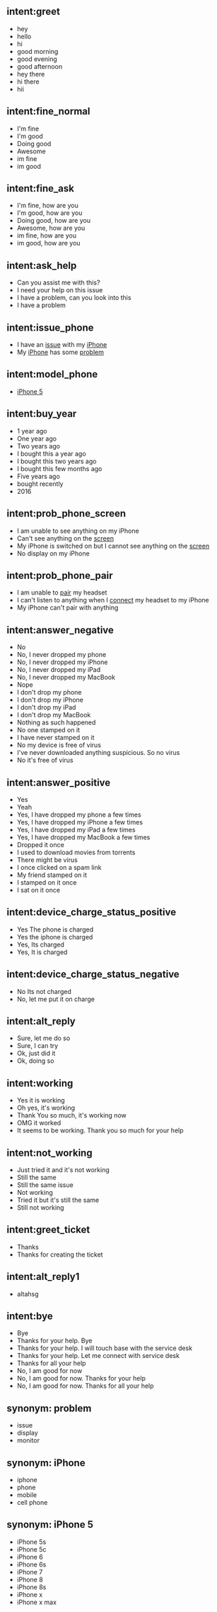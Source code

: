 ## intent:greet
- hey
- hello
- hi
- good morning
- good evening
- good afternoon
- hey there
- hi there
- hii

## intent:fine_normal
- I'm fine
- I'm good
- Doing good
- Awesome
- im fine
- im good

## intent:fine_ask
- I'm fine, how are you
- I'm good, how are you
- Doing good, how are you
- Awesome, how are you
- im fine, how are you
- im good, how are you

## intent:ask_help
- Can you assist me with this?
- I need your help on this issue
- I have a problem, can you look into this
- I have a problem

## intent:issue_phone
- I have an [issue](prob_notify) with my [iPhone](device_name)
- My [iPhone](device_name) has some [problem](prob_notify)

## intent:model_phone
- [iPhone 5](model_name)

## intent:buy_year
- 1 year ago
- One year ago
- Two years ago
- I bought this a year ago
- I bought this two years ago
- I bought this few months ago
- Five years ago
- bought recently
- 2016

## intent:prob_phone_screen
- I am unable to see anything on my iPhone
- Can't see anything on the [screen](problem)
- My iPhone is switched on but I cannot see anything on the [screen](problem)
- No display on my iPhone

## intent:prob_phone_pair
- I am unable to [pair](problem) my headset 
- I can't listen to anything when I [connect](problem) my headset to my iPhone
- My iPhone can't pair with anything

## intent:answer_negative
- No
- No, I never dropped my phone
- No, I never dropped my iPhone
- No, I never dropped my iPad
- No, I never dropped my MacBook
- Nope
- I don't drop my phone
- I don't drop my iPhone
- I don't drop my iPad
- I don't drop my MacBook
- Nothing as such happened
- No one stamped on it
- I have never stamped on it
- No my device is free of virus
- I've never downloaded anything suspicious. So no virus
- No it's free of virus

## intent:answer_positive
- Yes
- Yeah
- Yes, I have dropped my phone a few times
- Yes, I have dropped my iPhone a few times
- Yes, I have dropped my iPad a few times
- Yes, I have dropped my MacBook a few times
- Dropped it once
- I used to download movies from torrents
- There might be virus
- I once clicked on a spam link
- My friend stamped on it
- I stamped on it once
- I sat on it once

## intent:device_charge_status_positive
- Yes The phone is charged
- Yes the iphone is charged
- Yes, Its charged
- Yes, It is charged

## intent:device_charge_status_negative
- No Its not charged
- No, let me put it on charge

## intent:alt_reply
- Sure, let me do so
- Sure, I can try
- Ok, just did it
- Ok, doing so

## intent:working
- Yes it is working
- Oh yes, it's working
- Thank You so much, it's working now
- OMG it worked
- It seems to be working. Thank you so much for your help

## intent:not_working
- Just tried it and it's not working
- Still the same
- Still the same issue
- Not working
- Tried it but it's still the same
- Still not working

## intent:greet_ticket
- Thanks
- Thanks for creating the ticket

## intent:alt_reply1
- altahsg

## intent:bye
- Bye
- Thanks for your help. Bye
- Thanks for your help. I will touch base with the service desk
- Thanks for your help. Let me connect with service desk
- Thanks for all your help
- No, I am good for now
- No, I am good for now. Thanks for your help
- No, I am good for now. Thanks for all your help

## synonym: problem
- issue
- display
- monitor

## synonym: iPhone
- iphone
- phone
- mobile
- cell phone

## synonym: iPhone 5
- iPhone 5s
- iPhone 5c
- iPhone 6
- iPhone 6s
- iPhone 7
- iPhone 8
- iPhone 8s
- iPhone x
- iPhone x max